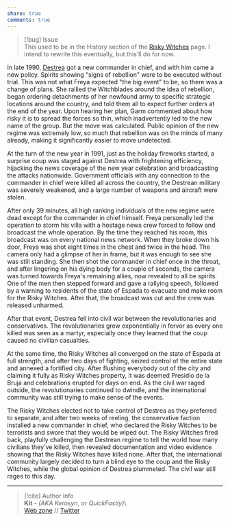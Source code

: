 ```yaml
---  
share: true  
comments: true  
---  
```

> [!bug] Issue  
> This used to be in the History section of the [Risky Witches](../Organizations/Risky%20Witches) page. I intend to rewrite this eventually, but this'll do for now.  
  
In late 1990, [Destrea](../Map/Destrea/Destrea) got a new commander in chief, and with him came a new policy. Spirits showing "signs of rebellion" were to be executed without trial. This was not what Freya expected "the big event" to be, so there was a change of plans. She rallied the Witchblades around the idea of rebellion, began ordering detachments of her newfound army to specific strategic locations around the country, and told them all to expect further orders at the end of the year. Upon hearing her plan, Garm commented about how risky it is to spread the forces so thin, which inadvertently led to the new name of the group. But the move was calculated. Public opinion of the new regime was extremely low, so much that rebellion was on the minds of many already, making it significantly easier to move undetected.  
  
At the turn of the new year in 1991, just as the holiday fireworks started, a surprise coup was staged against Destrea with frightening efficiency, hijacking the news coverage of the new year celebration and broadcasting the attacks nationwide. Government officials with any connection to the commander in chief were killed all across the country, the Destrean military was severely weakened, and a large number of weapons and aircraft were stolen.  
  
After only 39 minutes, all high ranking individuals of the new regime were dead except for the commander in chief himself. Freya personally led the operation to storm his villa with a hostage news crew forced to follow and broadcast the whole operation. By the time they reached his room, this broadcast was on every national news network. When they broke down his door, Freya was shot eight times in the chest and twice in the head. The camera only had a glimpse of her in frame, but it was enough to see she was still standing. She then shot the commander in chief once in the throat, and after lingering on his dying body for a couple of seconds, the camera was turned towards Freya's remaining allies, now revealed to all be spirits. One of the men then stepped forward and gave a rallying speech, followed by a warning to residents of the state of Espada to evacuate and make room for the Risky Witches. After that, the broadcast was cut and the crew was released unharmed.  
  
After that event, Destrea fell into civil war between the revolutionaries and conservatives. The revolutionaries grew exponentially in fervor as every one killed was seen as a martyr, especially once they learned that the coup caused no civilian casualties.  
  
At the same time, the Risky Witches all converged on the state of Espada at full strength, and after two days of fighting, seized control of the entire state and annexed a fortified city. After flushing everybody out of the city and claiming it fully as Risky Witches property, it was deemed Presidio de la Bruja and celebrations erupted for days on end. As the civil war raged outside, the revolutionaries continued to dwindle, and the international community was still trying to make sense of the events.  
  
The Risky Witches elected not to take control of Destrea as they preferred to separate, and after two weeks of reeling, the conservative faction installed a new commander in chief, who declared the Risky Witches to be terrorists and swore that they would be wiped out. The Risky Witches fired back, playfully challenging the Destrean regime to tell the world how many civilians they've killed, then revealed documentation and video evidence showing that the Risky Witches have killed none. After that, the international community largely decided to turn a blind eye to the coup and the Risky Witches, while the global opinion of Destrea plummeted. The civil war still rages to this day.  
  
-----  
> [!cite] Author info  
> **Kit** - *(AKA Kerosyn, or QuickFastly)*\  
> [Web zone](https://kitabe.link) // [Twitter](https://twitter.com/Kerosyn_)